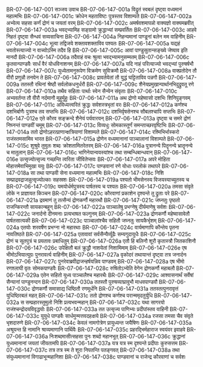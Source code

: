 BR-07-06-147-001  सञ्जय उवाच
BR-07-06-147-001a विद्रुतं स्वबलं दृष्ट्वा वध्यमानं महात्मभिः
BR-07-06-147-001c क्रोधेन महताविष्टः पुत्रस्तव विशाम्पते
BR-07-06-147-002a अभ्येत्य सहसा कर्णं द्रोणं च जयतां वरम्
BR-07-06-147-002c अमर्षवशमापन्नो वाक्यज्ञो वाक्यमब्रवीत्
BR-07-06-147-003a भवद्भ्यामिह सङ्ग्रामो क्रुद्धाभ्यां सम्प्रवर्तितः
BR-07-06-147-003c आहवे निहतं दृष्ट्वा सैन्धवं सव्यसाचिना
BR-07-06-147-004a निहन्यमानां पाण्डूनां बलेन मम वाहिनीम्
BR-07-06-147-004c भूत्वा तद्विजये शक्तावशक्ताविव पश्यतः
BR-07-06-147-005a यद्यहं भवतोस्त्याज्यो न वाच्योऽस्मि तदैव हि
BR-07-06-147-005c आवां पाण्डुसुतान्सङ्ख्ये जेष्याव इति मानदौ
BR-07-06-147-006a तदैवाहं वचः श्रुत्वा भवद्भ्यामनुसम्मतम्
BR-07-06-147-006c कृतवान्पाण्डवैः सार्धं वैरं योधविनाशनम्
BR-07-06-147-007a यदि नाहं परित्याज्यो भवद्भ्यां पुरुषर्षभौ
BR-07-06-147-007c युध्येतामनुरूपेण विक्रमेण सुविक्रमौ
BR-07-06-147-008a वाक्प्रतोदेन तौ वीरौ प्रणुन्नौ तनयेन ते
BR-07-06-147-008c प्रावर्तयेतां तौ युद्धं घट्टिताविव पन्नगौ
BR-07-06-147-009a ततस्तौ रथिनां श्रेष्ठौ सर्वलोकधनुर्धरौ
BR-07-06-147-009c शैनेयप्रमुखान्पार्थानभिदुद्रुवतू रणे
BR-07-06-147-010a तथैव सहिताः पार्थाः स्वेन सैन्येन संवृताः
BR-07-06-147-010c अभ्यवर्तन्त तौ वीरौ नर्दमानौ मुहुर्मुहुः
BR-07-06-147-011a अथ द्रोणो महेष्वासो दशभिः शिनिपुङ्गवम्
BR-07-06-147-011c अविध्यत्त्वरितं क्रुद्धः सर्वशस्त्रभृतां वरः
BR-07-06-147-012a कर्णश्च दशभिर्बाणैः पुत्रश्च तव सप्तभिः
BR-07-06-147-012c दशभिर्वृषसेनश्च सौबलश्चापि सप्तभिः
BR-07-06-147-012e एते कौरव सङ्क्रन्दे शैनेयं पर्यवारयन्
BR-07-06-147-013a दृष्ट्वा च समरे द्रोणं निघ्नन्तं पाण्डवीं चमूम्
BR-07-06-147-013c विव्यधुः सोमकास्तूर्णं समन्ताच्छरवृष्टिभिः
BR-07-06-147-014a ततो द्रोणोऽहरत्प्राणान्क्षत्रियाणां विशाम्पते
BR-07-06-147-014c रश्मिभिर्भास्करो राजंस्तमसामिव भारत
BR-07-06-147-015a द्रोणेन वध्यमानानां पाञ्चालानां विशाम्पते
BR-07-06-147-015c शुश्रुवे तुमुलः शब्दः क्रोशतामितरेतरम्
BR-07-06-147-016a पुत्रानन्ये पितॄनन्ये भ्रातॄनन्ये च मातुलान्
BR-07-06-147-016c भागिनेयान्वयस्यांश्च तथा सम्बन्धिबान्धवान्
BR-07-06-147-016e उत्सृज्योत्सृज्य गच्छन्ति त्वरिता जीवितेप्सवः
BR-07-06-147-017a अपरे मोहिता मोहात्तमेवाभिमुखा ययुः
BR-07-06-147-017c पाण्डवानां रणे योधाः परलोकं तथापरे
BR-07-06-147-018a सा तथा पाण्डवी सेना वध्यमाना महात्मभिः
BR-07-06-147-018c निशि सम्प्राद्रवद्राजन्नुत्सृज्योल्काः सहस्रशः
BR-07-06-147-019a पश्यतो भीमसेनस्य विजयस्याच्युतस्य च
BR-07-06-147-019c यमयोर्धर्मपुत्रस्य पार्षतस्य च पश्यतः
BR-07-06-147-020a तमसा संवृते लोके न प्राज्ञायत किञ्चन
BR-07-06-147-020c कौरवाणां प्रकाशेन दृश्यन्ते तु द्रुताः परे
BR-07-06-147-021a द्रवमाणं तु तत्सैन्यं द्रोणकर्णौ महारथौ
BR-07-06-147-021c जघ्नतुः पृष्ठतो राजन्किरन्तौ सायकान्बहून्
BR-07-06-147-022a पाञ्चालेषु प्रभग्नेषु दीर्यमाणेषु सर्वशः
BR-07-06-147-022c जनार्दनो दीनमनाः प्रत्यभाषत फल्गुनम्
BR-07-06-147-023a द्रोणकर्णौ महेष्वासावेतौ पार्षतसात्यकी
BR-07-06-147-023c पाञ्चालांश्चैव सहितौ जघ्नतुः सायकैर्भृशम्
BR-07-06-147-024a एतयोः शरवर्षेण प्रभग्ना नो महारथाः
BR-07-06-147-024c वार्यमाणापि कौन्तेय पृतना नावतिष्ठते
BR-07-06-147-025a एतावावां सर्वसैन्यैर्व्यूढैः सम्यगुदायुधैः
BR-07-06-147-025c द्रोणं च सूतपुत्रं च प्रयतावः प्रबाधितुम्
BR-07-06-147-026a एतौ हि बलिनौ शूरौ कृतास्त्रौ जितकाशिनौ
BR-07-06-147-026c उपेक्षितौ बलं क्रुद्धौ नाशयेतां निशामिमाम्
BR-07-06-147-026e एष भीमोऽभियात्युग्रः पुनरावर्त्य वाहिनीम्
BR-07-06-147-027a वृकोदरं तथायान्तं दृष्ट्वा तत्र जनार्दनः
BR-07-06-147-027c पुनरेवाब्रवीद्राजन्हर्षयन्निव पाण्डवम्
BR-07-06-147-028a एष भीमो रणश्लाघी वृतः सोमकपाण्डवैः
BR-07-06-147-028c रुषितोऽभ्येति वेगेन द्रोणकर्णौ महाबलौ
BR-07-06-147-029a एतेन सहितो युध्य पाञ्चालैश्च महारथैः
BR-07-06-147-029c आश्वासनार्थं सर्वेषां सैन्यानां पाण्डुनन्दन
BR-07-06-147-030a ततस्तौ पुरुषव्याघ्रावुभौ माधवपाण्डवौ
BR-07-06-147-030c द्रोणकर्णौ समासाद्य धिष्ठितौ रणमूर्धनि
BR-07-06-147-031a ततस्तत्पुनरावृत्तं युधिष्ठिरबलं महत्
BR-07-06-147-031c ततो द्रोणश्च कर्णश्च परान्ममृदतुर्युधि
BR-07-06-147-032a स सम्प्रहारस्तुमुलो निशि प्रत्यभवन्महान्
BR-07-06-147-032c यथा सागरयो राजंश्चन्द्रोदयविवृद्धयोः
BR-07-06-147-033a तत उत्सृज्य पाणिभ्यः प्रदीपांस्तव वाहिनी
BR-07-06-147-033c युयुधे पाण्डवैः सार्धमुन्मत्तवदहःक्षये
BR-07-06-147-034a रजसा तमसा चैव संवृते भृशदारुणे
BR-07-06-147-034c केवलं नामगोत्रेण प्रायुध्यन्त जयैषिणः
BR-07-06-147-035a अश्रूयन्त हि नामानि श्राव्यमाणानि पार्थिवैः
BR-07-06-147-035c प्रहरद्भिर्महाराज स्वयंवर इवाहवे
BR-07-06-147-036a निःशब्दमासीत्सहसा पुनः शब्दो महानभूत्
BR-07-06-147-036c क्रुद्धानां युध्यमानानां जयतां जीयतामपि
BR-07-06-147-037a यत्र यत्र स्म दृश्यन्ते प्रदीपाः कुरुसत्तम
BR-07-06-147-037c तत्र तत्र स्म ते शूरा निपतन्ति पतङ्गवत्
BR-07-06-147-038a तथा संयुध्यमानानां विगाढाभून्महानिशा
BR-07-06-147-038c पाण्डवानां च राजेन्द्र कौरवाणां च सर्वशः

